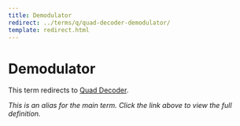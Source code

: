 ```yaml
---
title: Demodulator
redirect: ../terms/q/quad-decoder-demodulator/
template: redirect.html
---
```


# Demodulator

This term redirects to [Quad Decoder](../terms/q/quad-decoder-demodulator/).

*This is an alias for the main term. Click the link above to view the full definition.*
